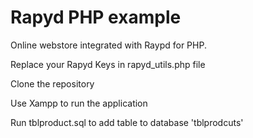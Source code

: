 # Rapyd PHP example

Online webstore integrated with Raypd for PHP.

Replace your Rapyd Keys in rapyd_utils.php file

Clone the repository

Use Xampp to run the application

Run tblproduct.sql to add table to database 'tblprodcuts'
